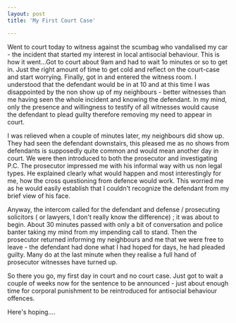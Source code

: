 ```yaml
---
layout: post
title: 'My First Court Case'

---
```


Went to court today to witness against the scumbag who vandalised my car - the
incident that started my interest in local antisocial behaviour. This is how it
went...Got to court about 9am and had to wait 1o minutes or so to get in. Just
the right amount of time to get cold and reflect on the court-case and start
worrying. Finally, got in and entered the witness room. I understood that the
defendant would be in at 10 and at this time I was disappointed by the non show
up of my neighbours - better witnesses than me having seen the whole incident
and knowing the defendant. In my mind, only the presence and willingness to
testify of all witnesses would cause the defendant to plead guilty therefore
removing my need to appear in court.

I was relieved when a couple of minutes later, my neighbours did show up. They
had seen the defendant downstairs, this pleased me as no shows from defendants
is supposedly quite common and would mean another day in court. We were then
introduced to both the prosecutor and investigating P.C. The prosecutor
impressed me with his informal way with us non legal types. He explained clearly
what would happen and most interestingly for me, how the cross questioning from
defence would work. This worried me as he would easily establish that I couldn't
recognize the defendant from my brief view of his face.

Anyway, the intercom called for the defendant and defense  / prosecuting
solicitors  ( or lawyers, I don't really know the difference) ; it was about to
begin. About 30 minutes passed with only a bit of conversation and police banter
taking my mind from my impending call to stand. Then the prosecutor returned
informing my neighbours and me that we were free to leave - the defendant had
done what I had hoped for days, he had pleaded guilty. Many do at the last
minute when they realise a full hand of prosecutor witnesses have turned up.

So there you go, my first day in court and no court case. Just got to wait a
couple of weeks now for the sentence to be announced - just about enough time
for corporal punishment to be reintroduced for antisocial behaviour offences.

Here's hoping....
